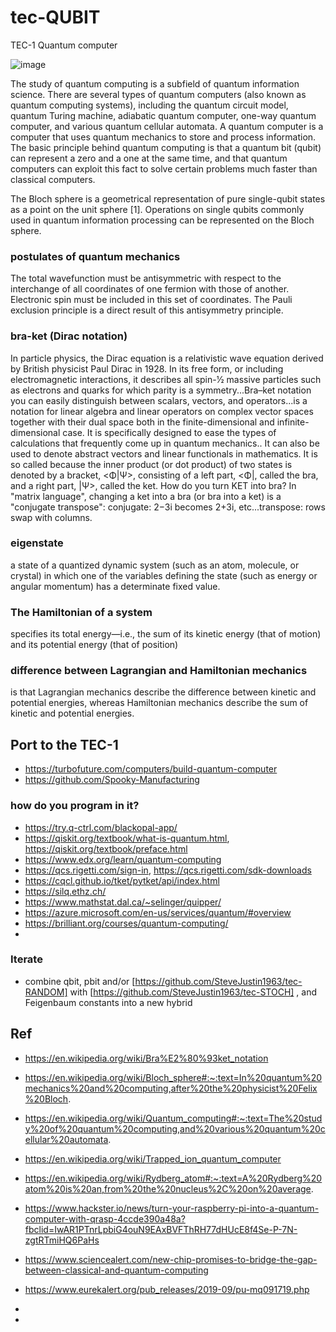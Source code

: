 # tec-QUBIT
TEC-1 Quantum computer


![image](https://user-images.githubusercontent.com/58069246/168208704-accd312d-889d-4fb1-8918-afbac26e6cf5.png)



The study of quantum computing is a subfield of quantum information science. There are several types of quantum computers (also known as quantum computing systems), including the quantum circuit model, quantum Turing machine, adiabatic quantum computer, one-way quantum computer, and various quantum cellular automata. A quantum computer is a computer that uses quantum mechanics to store and process information. The basic principle behind quantum computing is that a quantum bit (qubit) can represent a zero and a one at the same time, and that quantum computers can exploit this fact to solve certain problems much faster than classical computers.

The Bloch sphere is a geometrical representation of pure single-qubit states as a point on the unit sphere [1]. Operations on single qubits commonly used in quantum information processing can be represented on the Bloch sphere. 

### postulates of quantum mechanics
The total wavefunction must be antisymmetric with respect to the interchange of all coordinates of one fermion with those of another. Electronic spin must be included in this set of coordinates. The Pauli exclusion principle is a direct result of this antisymmetry principle.

### bra-ket (Dirac notation)
In particle physics, the Dirac equation is a relativistic wave equation derived by British physicist Paul Dirac in 1928. In its free form, or including electromagnetic interactions, it describes all spin-1⁄2 massive particles such as electrons and quarks for which parity is a symmetry...Bra–ket notation you can easily distinguish between scalars, vectors, and operators...is a notation for linear algebra and linear operators on complex vector spaces together with their dual space both in the finite-dimensional and infinite-dimensional case. It is specifically designed to ease the types of calculations that frequently come up in quantum mechanics.. It can also be used to denote abstract vectors and linear functionals in mathematics. It is so called because the inner product (or dot product) of two states is denoted by a bracket, <Φ|Ψ>, consisting of a left part, <Φ|, called the bra, and a right part, |Ψ>, called the ket. How do you turn KET into bra? In "matrix language", changing a ket into a bra (or bra into a ket) is a "conjugate transpose": conjugate: 2−3i becomes 2+3i, etc...transpose: rows swap with columns.



### eigenstate
a state of a quantized dynamic system (such as an atom, molecule, or crystal) in which one of the variables defining the state (such as energy or angular momentum) has a determinate fixed value.

### The Hamiltonian of a system 
specifies its total energy—i.e., the sum of its kinetic energy (that of motion) and its potential energy (that of position)

### difference between Lagrangian and Hamiltonian mechanics 
is that Lagrangian mechanics describe the difference between kinetic and potential energies, whereas Hamiltonian mechanics describe the sum of kinetic and potential energies.




## Port to the TEC-1
- https://turbofuture.com/computers/build-quantum-computer
- https://github.com/Spooky-Manufacturing

### how do you program in it?
- https://try.q-ctrl.com/blackopal-app/
- https://qiskit.org/textbook/what-is-quantum.html, https://qiskit.org/textbook/preface.html
- https://www.edx.org/learn/quantum-computing
- https://qcs.rigetti.com/sign-in, https://qcs.rigetti.com/sdk-downloads
- https://cqcl.github.io/tket/pytket/api/index.html
- https://silq.ethz.ch/
- https://www.mathstat.dal.ca/~selinger/quipper/
- https://azure.microsoft.com/en-us/services/quantum/#overview
- https://brilliant.org/courses/quantum-computing/
- 



### Iterate
- combine qbit, pbit and/or [https://github.com/SteveJustin1963/tec-RANDOM] with [https://github.com/SteveJustin1963/tec-STOCH] , and Feigenbaum constants into a new hybrid


## Ref
- https://en.wikipedia.org/wiki/Bra%E2%80%93ket_notation
- https://en.wikipedia.org/wiki/Bloch_sphere#:~:text=In%20quantum%20mechanics%20and%20computing,after%20the%20physicist%20Felix%20Bloch.
- https://en.wikipedia.org/wiki/Quantum_computing#:~:text=The%20study%20of%20quantum%20computing,and%20various%20quantum%20cellular%20automata.
- https://en.wikipedia.org/wiki/Trapped_ion_quantum_computer
- https://en.wikipedia.org/wiki/Rydberg_atom#:~:text=A%20Rydberg%20atom%20is%20an,from%20the%20nucleus%2C%20on%20average.

- https://www.hackster.io/news/turn-your-raspberry-pi-into-a-quantum-computer-with-qrasp-4ccde390a48a?fbclid=IwAR1PTnrLpbiG4ouN9EAxBVFThRH77dHUcE8f4Se-P-7N-zgtRTmiHQ6PaHs
- https://www.sciencealert.com/new-chip-promises-to-bridge-the-gap-between-classical-and-quantum-computing
- https://www.eurekalert.org/pub_releases/2019-09/pu-mq091719.php
- 


- 
